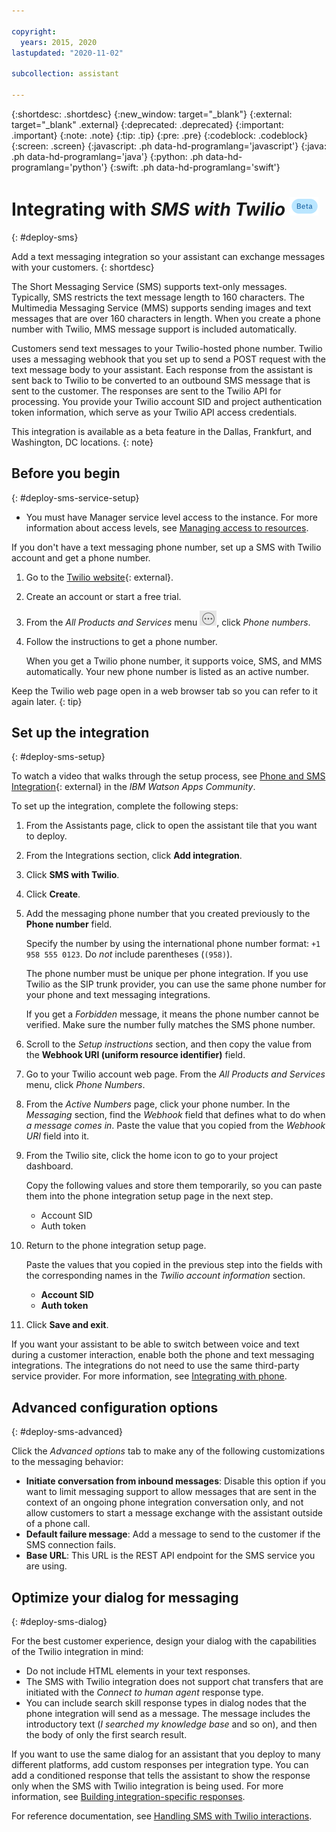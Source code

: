```yaml
---

copyright:
  years: 2015, 2020
lastupdated: "2020-11-02"

subcollection: assistant

---
```


{:shortdesc: .shortdesc}
{:new_window: target="_blank"}
{:external: target="_blank" .external}
{:deprecated: .deprecated}
{:important: .important}
{:note: .note}
{:tip: .tip}
{:pre: .pre}
{:codeblock: .codeblock}
{:screen: .screen}
{:javascript: .ph data-hd-programlang='javascript'}
{:java: .ph data-hd-programlang='java'}
{:python: .ph data-hd-programlang='python'}
{:swift: .ph data-hd-programlang='swift'}

# Integrating with *SMS with Twilio* ![Beta](images/beta.png)
{: #deploy-sms}

Add a text messaging integration so your assistant can exchange messages with your customers.
{: shortdesc}

The Short Messaging Service (SMS) supports text-only messages. Typically, SMS restricts the text message length to 160 characters. The Multimedia Messaging Service (MMS) supports sending images and text messages that are over 160 characters in length. When you create a phone number with Twilio, MMS message support is included automatically.

Customers send text messages to your Twilio-hosted phone number. Twilio uses a messaging webhook that you set up to send a POST request with the text message body to your assistant. Each response from the assistant is sent back to Twilio to be converted to an outbound SMS message that is sent to the customer. The responses are sent to the Twilio API for processing. You provide your Twilio account SID and project authentication token information, which serve as your Twilio API access credentials.

This integration is available as a beta feature in the Dallas, Frankfurt, and Washington, DC locations.
{: note}

## Before you begin
{: #deploy-sms-service-setup}

- You must have Manager service level access to the instance. For more information about access levels, see [Managing access to resources](/docs/assistant?topic=assistant-access-control).

If you don't have a text messaging phone number, set up a SMS with Twilio account and get a phone number.

1.  Go to the [Twilio website](https://www.twilio.com/){: external}.
1.  Create an account or start a free trial.
1.  From the *All Products and Services* menu ![Twilio All products and services icon](images/twilio-products.png), click *Phone numbers*.
1.  Follow the instructions to get a phone number.

    When you get a Twilio phone number, it supports voice, SMS, and MMS automatically. Your new phone number is listed as an active number.

Keep the Twilio web page open in a web browser tab so you can refer to it again later.
{: tip}

## Set up the integration
{: #deploy-sms-setup}

To watch a video that walks through the setup process, see [Phone and SMS Integration](https://community.ibm.com/community/user/watsonapps/viewdocument/phone-and-sms-integration?CommunityKey=7a3dc5ba-3018-452d-9a43-a49dc6819633&tab=librarydocuments){: external} in the *IBM Watson Apps Community*.

To set up the integration, complete the following steps:

1.  From the Assistants page, click to open the assistant tile that you want to deploy.

1.  From the Integrations section, click **Add integration**.

1.  Click **SMS with Twilio**.

1.  Click **Create**.

1.  Add the messaging phone number that you created previously to the **Phone number** field.

    Specify the number by using the international phone number format: `+1 958 555 0123`. Do *not* include parentheses (`(958)`).

    The phone number must be unique per phone integration. If you use Twilio as the SIP trunk provider, you can use the same phone number for your phone and text messaging integrations.

    If you get a *Forbidden* message, it means the phone number cannot be verified. Make sure the number fully matches the SMS phone number.

1.  Scroll to the *Setup instructions* section, and then copy the value from the **Webhook URI (uniform resource identifier)** field.

1.  Go to your Twilio account web page. From the *All Products and Services* menu, click *Phone Numbers*. 

1.  From the *Active Numbers* page, click your phone number. In the *Messaging* section, find the *Webhook* field that defines what to do when *a message comes in*. Paste the value that you copied from the *Webhook URI* field into it.

1.  From the Twilio site, click the home icon to go to your project dashboard. 

    Copy the following values and store them temporarily, so you can paste them into the phone integration setup page in the next step.

    - Account SID
    - Auth token

1.  Return to the phone integration setup page. 

    Paste the values that you copied in the previous step into the fields with the corresponding names in the *Twilio account information* section.

    - **Account SID**
    - **Auth token**

1.  Click **Save and exit**.

If you want your assistant to be able to switch between voice and text during a customer interaction, enable both the phone and text messaging integrations. The integrations do not need to use the same third-party service provider. For more information, see [Integrating with phone](/docs/assistant?topic=assistant-deploy-phone).

## Advanced configuration options
{: #deploy-sms-advanced}

Click the *Advanced options* tab to make any of the following customizations to the messaging behavior:

- **Initiate conversation from inbound messages**: Disable this option if you want to limit messaging support to allow messages that are sent in the context of an ongoing phone integration conversation only, and not allow customers to start a message exchange with the assistant outside of a phone call.
- **Default failure message**: Add a message to send to the customer if the SMS connection fails.
- **Base URL**: This URL is the REST API endpoint for the SMS service you are using.

## Optimize your dialog for messaging
{: #deploy-sms-dialog}

For the best customer experience, design your dialog with the capabilities of the Twilio integration in mind:

- Do not include HTML elements in your text responses.
- The SMS with Twilio integration does not support chat transfers that are initiated with the *Connect to human agent* response type.
- You can include search skill response types in dialog nodes that the phone integration will send as a message. The message includes the introductory text (*I searched my knowledge base* and so on), and then the body of only the first search result.

If you want to use the same dialog for an assistant that you deploy to many different platforms, add custom responses per integration type. You can add a conditioned response that tells the assistant to show the response only when the SMS with Twilio integration is being used. For more information, see [Building integration-specific responses](/docs/assistant?topic=assistant-dialog-integrations#dialog-integrations-condition-by-type).

For reference documentation, see [Handling SMS with Twilio interactions](/docs/assistant?topic=assistant-dialog-sms-actions).
